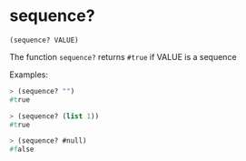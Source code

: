# sequence?

`(sequence? VALUE)`

The function `sequence?` returns `#true` if VALUE is a sequence

Examples:

```lisp
> (sequence? "")
#true

> (sequence? (list 1))
#true

> (sequence? #null)
#false
```
